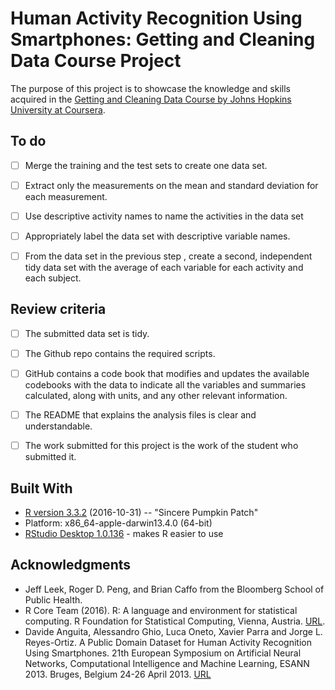 # Human Activity Recognition Using Smartphones: Getting and Cleaning Data Course Project

The purpose of this project is to showcase the knowledge and skills acquired in the [Getting and Cleaning Data Course by Johns Hopkins University at Coursera](https://www.coursera.org/learn/data-cleaning
).


## To do

- [ ] Merge the training and the test sets to create one data set.
- [ ] Extract only the measurements on the mean and standard deviation for each measurement.
- [ ] Use descriptive activity names to name the activities in the data set
- [ ] Appropriately label the data set with descriptive variable names.
- [ ] From the data set in the previous step , create a second, independent tidy data set with the average of each variable for each activity and each subject.


## Review criteria
- [ ] The submitted data set is tidy.
- [ ] The Github repo contains the required scripts.
- [ ] GitHub contains a code book that modifies and updates the available codebooks with the data to indicate all the variables and summaries calculated, along with units, and any other relevant information.
- [ ] The README that explains the analysis files is clear and understandable.
- [ ] The work submitted for this project is the work of the student who submitted it.


## Built With

* [R version 3.3.2](https://cran.r-project.org/src/base/R-3/) (2016-10-31) -- "Sincere Pumpkin Patch"
* Platform: x86_64-apple-darwin13.4.0 (64-bit)
* [RStudio Desktop 1.0.136](https://www.rstudio.com/products/rstudio/download/) - makes R easier to use


## Acknowledgments

* Jeff Leek, Roger D. Peng, and Brian Caffo from the Bloomberg School of Public Health.
* R Core Team (2016). R: A language and environment for statistical computing. R Foundation for Statistical Computing, Vienna, Austria. [URL](https://www.R-project.org/).
* Davide Anguita, Alessandro Ghio, Luca Oneto, Xavier Parra and Jorge L. Reyes-Ortiz. A Public Domain Dataset for Human Activity Recognition Using Smartphones. 21th European Symposium on Artificial Neural Networks, Computational Intelligence and Machine Learning, ESANN 2013. Bruges, Belgium 24-26 April 2013. [URL](http://archive.ics.uci.edu/ml/datasets/Human+Activity+Recognition+Using+Smartphones)
